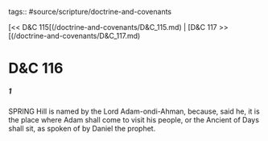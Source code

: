 tags:: #source/scripture/doctrine-and-covenants

[<< D&C 115[(/doctrine-and-covenants/D&C_115.md) | [D&C 117 >>[(/doctrine-and-covenants/D&C_117.md)

# D&C 116

##### 1

SPRING Hill is named by the Lord Adam-ondi-Ahman, because, said he, it is the place where Adam shall come to visit his people, or the Ancient of Days shall sit, as spoken of by Daniel the prophet.
